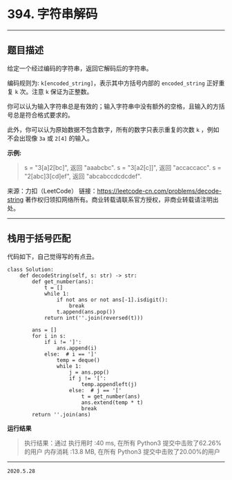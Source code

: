 # 394. 字符串解码

---

## 题目描述

给定一个经过编码的字符串，返回它解码后的字符串。

编码规则为: `k[encoded_string]`，表示其中方括号内部的 `encoded_string` 正好重复 `k` 次。注意 `k` 保证为正整数。

你可以认为输入字符串总是有效的；输入字符串中没有额外的空格，且输入的方括号总是符合格式要求的。

此外，你可以认为原始数据不包含数字，所有的数字只表示重复的次数 `k` ，例如不会出现像 `3a` 或 `2[4]` 的输入。

**示例:**

> s = "3[a]2[bc]", 返回 "aaabcbc".
> s = "3[a2[c]]", 返回 "accaccacc".
> s = "2[abc]3[cd]ef", 返回 "abcabccdcdcdef".

来源：力扣（LeetCode）
链接：https://leetcode-cn.com/problems/decode-string
著作权归领扣网络所有。商业转载请联系官方授权，非商业转载请注明出处。

---

## 栈用于括号匹配

代码如下，自己觉得写的有点丑。

```python3
class Solution:
    def decodeString(self, s: str) -> str:
        def get_number(ans):
            t = []
            while 1:
                if not ans or not ans[-1].isdigit():
                    break
                t.append(ans.pop())
            return int(''.join(reversed(t)))

        ans = []
        for i in s:
            if i != ']':
                ans.append(i)
            else:  # i == ']'
                temp = deque()
                while 1:
                    j = ans.pop()
                    if j != '[':
                        temp.appendleft(j)
                    else:  # j == '['
                        t = get_number(ans)
                        ans.extend(temp * t)
                        break
        return ''.join(ans)
```

**运行结果**

> 执行结果：通过
> 执行用时 :40 ms, 在所有 Python3 提交中击败了62.26% 的用户
> 内存消耗 :13.8 MB, 在所有 Python3 提交中击败了20.00%的用户

---

`2020.5.28`
